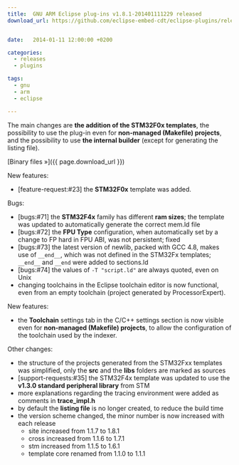 ```yaml
---
title:  GNU ARM Eclipse plug-ins v1.8.1-201401111229 released
download_url: https://github.com/eclipse-embed-cdt/eclipse-plugins/releases/tag/v1.8.1-201401111229


date:   2014-01-11 12:00:00 +0200

categories:
  - releases
  - plugins

tags:
  - gnu
  - arm
  - eclipse

---
```


The main changes are **the addition of the STM32F0x templates**, the possibility to use the plug-in even for **non-managed (Makefile) projects**, and the possibility to use **the internal builder** (except for generating the listing file).

[Binary files »]({{ page.download_url }})

New features:

- [feature-request:#23] the **STM32F0x** template was added.

Bugs:

- [bugs:#71] the **STM32F4x** family has different **ram sizes**; the template was updated to automatically generate the correct mem.ld file
- [bugs:#72] the **FPU Type** configuration, when automatically set by a change to FP hard in FPU ABI, was not persistent; fixed
- [bugs:#73] the latest version of newlib, packed with GCC 4.8, makes use of `__end__`, which was not defined in the STM32Fx templates; `__end__` and `__end` were added to sections.ld
- [bugs:#74] the values of `-T "script.ld"` are always quoted, even on Unix
- changing toolchains in the Eclipse toolchain editor is now functional, even from an empty toolchain (project generated by ProcessorExpert).

New features:

- the **Toolchain** settings tab in the C/C++ settings section is now visible even for **non-managed (Makefile) projects**, to allow the configuration of the toolchain used by the indexer.

Other changes:

- the structure of the projects generated from the STM32Fxx templates was simplified, only the **src** and the **libs** folders are marked as sources
- [support-requests:#35] the STM32F4x template was updated to use the **v1.3.0 standard peripheral library** from STM
- more explanations regarding the tracing environment were added as comments in **trace_impl.h**
- by default the **listing file** is no longer created, to reduce the build time
- the version scheme changed, the minor number is now increased with each release
  - site increased from 1.1.7 to 1.8.1
  - cross increased from 1.1.6 to 1.7.1
  - stm increased from 1.1.5 to 1.6.1
  - template core renamed from 1.1.0 to 1.1.1
